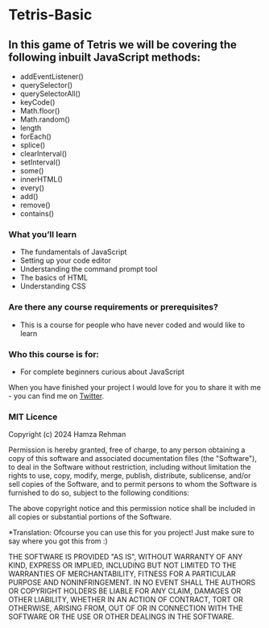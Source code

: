 # Tetris-Basic



## In this game of Tetris we will be covering the following inbuilt JavaScript methods:

* addEventListener()
* querySelector()
* querySelectorAll()
* keyCode()
* Math.floor()
* Math.random()
* length
* forEach()
* splice()
* clearInterval()
* setInterval()
* some()
* innerHTML()
* every()
* add()
* remove()
* contains()

### What you’ll learn
* The fundamentals of JavaScript
* Setting up your code editor
* Understanding the command prompt tool
* The basics of HTML
* Understanding CSS

### Are there any course requirements or prerequisites?
* This is a course for people who have never coded and would like to learn

### Who this course is for:
* For complete beginners curious about JavaScript

When you have finished your project I would love for you to share it with me - you can find me on [Twitter](https://www.twitter.com/HamzzyyDev). 


### MIT Licence

Copyright (c) 2024 Hamza Rehman

Permission is hereby granted, free of charge, to any person obtaining a copy of this software and associated documentation files (the "Software"), to deal in the Software without restriction, including without limitation the rights to use, copy, modify, merge, publish, distribute, sublicense, and/or sell copies of the Software, and to permit persons to whom the Software is furnished to do so, subject to the following conditions:

The above copyright notice and this permission notice shall be included in all copies or substantial portions of the Software.

*Translation: Ofcourse you can use this for you project! Just make sure to say where you got this from :)

THE SOFTWARE IS PROVIDED "AS IS", WITHOUT WARRANTY OF ANY KIND, EXPRESS OR IMPLIED, INCLUDING BUT NOT LIMITED TO THE WARRANTIES OF MERCHANTABILITY, FITNESS FOR A PARTICULAR PURPOSE AND NONINFRINGEMENT. IN NO EVENT SHALL THE AUTHORS OR COPYRIGHT HOLDERS BE LIABLE FOR ANY CLAIM, DAMAGES OR OTHER LIABILITY, WHETHER IN AN ACTION OF CONTRACT, TORT OR OTHERWISE, ARISING FROM, OUT OF OR IN CONNECTION WITH THE SOFTWARE OR THE USE OR OTHER DEALINGS IN THE SOFTWARE.
